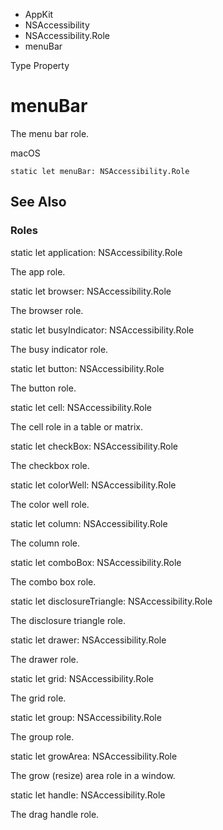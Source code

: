 

- AppKit
- NSAccessibility
- NSAccessibility.Role
-  menuBar 

Type Property

# menuBar

The menu bar role.

macOS

``` source
static let menuBar: NSAccessibility.Role
```

## See Also

### Roles

static let application: NSAccessibility.Role

The app role.

static let browser: NSAccessibility.Role

The browser role.

static let busyIndicator: NSAccessibility.Role

The busy indicator role.

static let button: NSAccessibility.Role

The button role.

static let cell: NSAccessibility.Role

The cell role in a table or matrix.

static let checkBox: NSAccessibility.Role

The checkbox role.

static let colorWell: NSAccessibility.Role

The color well role.

static let column: NSAccessibility.Role

The column role.

static let comboBox: NSAccessibility.Role

The combo box role.

static let disclosureTriangle: NSAccessibility.Role

The disclosure triangle role.

static let drawer: NSAccessibility.Role

The drawer role.

static let grid: NSAccessibility.Role

The grid role.

static let group: NSAccessibility.Role

The group role.

static let growArea: NSAccessibility.Role

The grow (resize) area role in a window.

static let handle: NSAccessibility.Role

The drag handle role.

